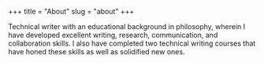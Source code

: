 +++
title = "About"
slug = "about"
+++

Technical writer with an educational background in philosophy, wherein I have developed excellent writing, research, communication, and collaboration skills. I  also have completed two technical writing courses that have honed these skills as well as solidified new ones.
